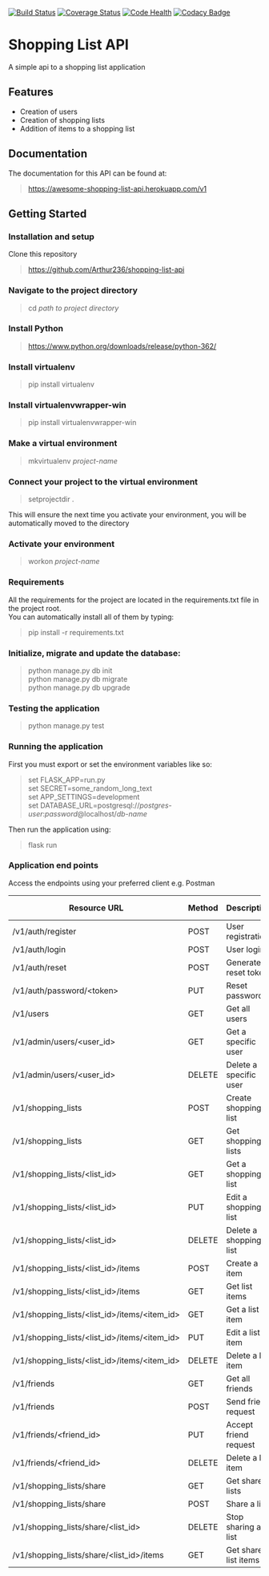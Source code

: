 [![Build Status](https://travis-ci.org/Arthur236/shopping-list-api.svg?branch=master)](https://travis-ci.org/Arthur236/shopping-list-api)   [![Coverage Status](https://coveralls.io/repos/github/Arthur236/shopping-list-api/badge.svg?branch=master)](https://coveralls.io/github/Arthur236/shopping-list-api?branch=master)   [![Code Health](https://landscape.io/github/Arthur236/shopping-list-api/master/landscape.svg?style=flat)](https://landscape.io/github/Arthur236/shopping-list-api/master)   [![Codacy Badge](https://api.codacy.com/project/badge/Grade/78995aa52f52492187af656f7c2cc06f)](https://www.codacy.com/app/Arthur236/shopping-list-api?utm_source=github.com&amp;utm_medium=referral&amp;utm_content=Arthur236/shopping-list-api&amp;utm_campaign=Badge_Grade)

# Shopping List API

A simple api to a shopping list application

## Features

* Creation of users
* Creation of shopping lists
* Addition of items to a shopping list

## Documentation

The documentation for this API can be found at: 
>https://awesome-shopping-list-api.herokuapp.com/v1

## Getting Started

### Installation and setup
Clone this repository
>https://github.com/Arthur236/shopping-list-api

### Navigate to the project directory

>cd _path to project directory_

### Install Python

>https://www.python.org/downloads/release/python-362/

### Install virtualenv

>pip install virtualenv

### Install virtualenvwrapper-win

>pip install virtualenvwrapper-win

### Make a virtual environment

>mkvirtualenv _project-name_

### Connect your project to the virtual environment

>setprojectdir .

This will ensure the next time you activate your environment, you will be automatically moved to the directory

### Activate your environment

>workon _project-name_

### Requirements

All the requirements for the project are located in the requirements.txt file in the project root.  
You can automatically install all of them by typing:  

>pip install -r requirements.txt

### Initialize, migrate and update the database:
>python manage.py db init  
 python manage.py db migrate  
 python manage.py db upgrade
 
 ### Testing the application
 >python manage.py test
 
 ### Running the application
 First you must export or set the environment variables like so:
 >set FLASK_APP=run.py  
set SECRET=some_random_long_text  
set APP_SETTINGS=development  
set DATABASE_URL=postgresql://_postgres-user_:_password_@localhost/_db-name_

Then run the application using:
>flask run

### Application end points
Access the endpoints using your preferred client e.g. Postman

| Resource URL                                               | Method  | Description              | Requires Token |
|------------------------------------------------------------|---------|--------------------------|----------------|
| /v1/auth/register                                          | POST    | User registration        | FALSE          |
| /v1/auth/login                                             | POST    | User login               | FALSE          |
| /v1/auth/reset                                             | POST    | Generate reset token     | FALSE          |
| /v1/auth/password/&lt;token&gt;                            | PUT     | Reset password           | TRUE           |
| /v1/users                                                  | GET     | Get all users            | TRUE           |
| /v1/admin/users/&lt;user_id&gt;                            | GET     | Get a specific user      | TRUE           |
| /v1/admin/users/&lt;user_id&gt;                            | DELETE  | Delete a specific user   | TRUE           |
| /v1/shopping_lists                                         | POST    | Create shopping list     | TRUE           |
| /v1/shopping_lists                                         | GET     | Get shopping lists       | TRUE           |
| /v1/shopping_lists/&lt;list_id&gt;                         | GET     | Get a shopping list      | TRUE           |
| /v1/shopping_lists/&lt;list_id&gt;                         | PUT     | Edit a shopping list     | TRUE           |
| /v1/shopping_lists/&lt;list_id&gt;                         | DELETE  | Delete a shopping list   | TRUE           |
| /v1/shopping_lists/&lt;list_id&gt;/items                   | POST    | Create a list item       | TRUE           |
| /v1/shopping_lists/&lt;list_id&gt;/items                   | GET     | Get list items           | TRUE           |
| /v1/shopping_lists/&lt;list_id&gt;/items/&lt;item_id&gt;   | GET     | Get a list item          | TRUE           |
| /v1/shopping_lists/&lt;list_id&gt;/items/&lt;item_id&gt;   | PUT     | Edit a list item         | TRUE           |
| /v1/shopping_lists/&lt;list_id&gt;/items/&lt;item_id&gt;   | DELETE  | Delete a list item       | TRUE           |
| /v1/friends                                                | GET     | Get all friends          | TRUE           |
| /v1/friends                                                | POST    | Send friend request      | TRUE           |
| /v1/friends/&lt;friend_id&gt;                              | PUT     | Accept friend request    | TRUE           |
| /v1/friends/&lt;friend_id&gt;                              | DELETE  | Delete a list item       | TRUE           |
| /v1/shopping_lists/share                                   | GET     | Get shared lists         | TRUE           |
| /v1/shopping_lists/share                                   | POST    | Share a list             | TRUE           |
| /v1/shopping_lists/share/&lt;list_id&gt;                   | DELETE  | Stop sharing a list      | TRUE           |
| /v1/shopping_lists/share/&lt;list_id&gt;/items             | GET     | Get shared list items    | TRUE           |

